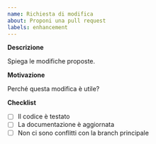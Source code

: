 ```yaml
---
name: Richiesta di modifica
about: Proponi una pull request
labels: enhancement
---
```


**Descrizione**

Spiega le modifiche proposte.

**Motivazione**

Perché questa modifica è utile?

**Checklist**
- [ ] Il codice è testato
- [ ] La documentazione è aggiornata
- [ ] Non ci sono conflitti con la branch principale
